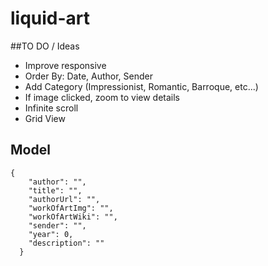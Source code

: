 # liquid-art

##TO DO / Ideas

- Improve responsive
- Order By: Date, Author, Sender
- Add Category (Impressionist, Romantic, Barroque, etc...)
- If image clicked, zoom to view details
- Infinite scroll
- Grid View

## Model

```
{
    "author": "",
    "title": "",
    "authorUrl": "",
    "workOfArtImg": "",
    "workOfArtWiki": "",
    "sender": "",
    "year": 0,
    "description": ""
  }
```
